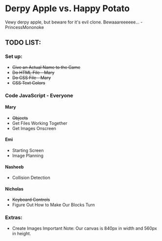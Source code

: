 # Derpy Apple vs. Happy Potato

Vewy derpy apple, but beware for it's evil clone. Bewaaareeeeee... -PrincessMononoke


## TODO LIST:


### Set up:
* ~~Give an Actual Name to the Game~~
* ~~Do HTML File - Mary~~
* ~~Do CSS File - Mary~~
* ~~CSS Text Colors~~


### Code JavaScript - Everyone

#### Mary
* ~~Objects~~
* Get Files Working Together
* Get Images Onscreen

#### Emi
* Starting Screen
* Image Planning

#### Nasheeb
* Collision Detection

#### Nicholas
* ~~Keyboard Controls~~
* Figure Out How to Make Our Blocks Turn


### Extras:
* Create Images
Important Note: Our canvas is 840px in width and 560px in height.
